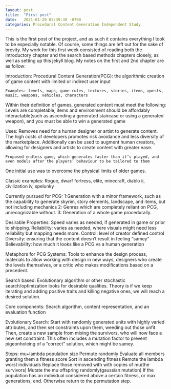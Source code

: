 ```yaml
---
layout: post
title:  "First post"
date:   2021-01-29 02:39:38 -0700
categories: Procedural Content Generation Independent Study
---
```

This is the first post of the project, and as such it contains everything I took to be especially notable. Of course, some things are left out for the sake of brevity. My work for this first week consisted of reading both the introductory chapter and the search based methods chapters closely, as well as setting up this jekyll blog. My notes on the first and 2nd chapter are as follow:

Introduction:
Procedural Content Generation(PCG): the algorithmic creation of game content with limited or indirect user input

	Examples: levels, maps, game rules, textures, stories, items, quests, music, weapons, vehicles, characters

Within their definition of games, generated content must meet the following: Levels are completable, items and environment should be affordably interactable(such as ascending a generated staircase or using a generated weapon), and you must be able to win a generated game

Uses: Removes need for a human designer or artist to generate content. The high costs of developers promotes risk avoidance and less diversity of the marketplace. Additionally can be used to augment human creators, allowing for designers and artists to create content with greater ease.

	Proposed endless game, which generates faster than it’s played, and even models after the players’ behaviour to be tailored to them

One initial use was to overcome the physical limits of older games.

Classic examples: Rogue, dwarf fortress, elite, minecraft, diablo ii, civilization iv, spelunky

Currently pursued for PCG: 1:Generation with a minor framework, such as the capability to generate skyrim, story elements, landscape, and items, but not including mechanics
2: Genres which are completely reliant on PCG, unrecognizable without.
3: Generation of a whole game procedurally.

Desirable Properties:
Speed varies as needed, if generated in game or prior to shipping.
Reliability: varies as needed, where visuals might need less reliability but mapping needs more.
Control: level of creator defined control
Diversity: ensuring that the content doesn’t result in feeling “samey”
Believability: how much it looks like a PCG vs a human generation

Metaphors for PCG Systems: Tools to enhance the design process, materials to allow working with design in new ways, designers who create the levels themselves, or a critic who makes modifications based on a precedent.

Search based:
Evolutionary algorithm or other stochastic search/optimization looks for desirable qualities.
Theory is if we keep iterating and adding positive traits and killing negative ones, we will reach a desired solution.

Core components:
Search algorithm, content representation, and an evaluation function

Evolutionary Search:
Start with randomly generated units with highly varied attributes, and then set constraints upon them, weeding out those unfit. Then, create a new sample from mixing the survivors, who will now face a new set constraint. This often includes a mutation factor to prevent pigeonholeing of a “correct” solution, which might be samey.

Steps: mu+lambda population size
Permute randomly
Evaluate all members granting them a fitness score
Sort in ascending fitness
Remote the lambda worst individuals
Replace those removed with with copies of mu(the survivors)
Mutate the mu offspring randomly(gaussian mutation)
If the population has an individual considered above a certain fitness, or max generations, end. Otherwise return to the permutation step.



[jekyll-docs]: https://jekyllrb.com/docs/home
[jekyll-gh]:   https://github.com/jekyll/jekyll
[jekyll-talk]: https://talk.jekyllrb.com/
